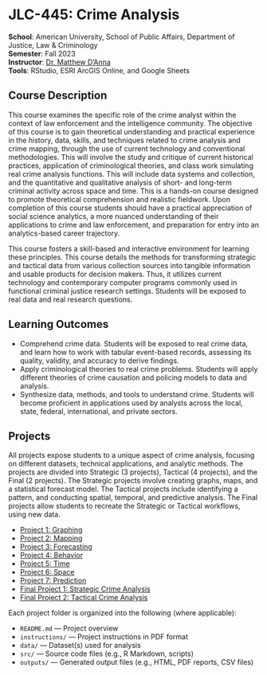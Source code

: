 # JLC-445: Crime Analysis
**School**: American University, School of Public Affairs, Department of Justice, Law & Criminology  
**Semester**: Fall 2023  
**Instructor**: [Dr. Matthew D’Anna](https://www.american.edu/spa/faculty/danna.cfm)  
**Tools**: RStudio, ESRI ArcGIS Online, and Google Sheets  

## Course Description
This course examines the specific role of the crime analyst within the context of law enforcement and the intelligence community. The objective of this course is to gain theoretical understanding and practical experience in the history, data, skills, and techniques related to crime analysis and crime mapping, through the use of current technology and conventional methodologies. This will involve the study and critique of current historical practices, application of criminological theories, and class work simulating real crime analysis functions. This will include data systems and collection, and the quantitative and qualitative analysis of short- and long-term criminal activity across space and time. This is a hands-on course designed to promote theoretical comprehension and realistic fieldwork. Upon completion of this course students should have a practical appreciation of social science analytics, a more nuanced understanding of their applications to crime and law enforcement, and preparation for entry into an analytics-based career trajectory.

This course fosters a skill-based and interactive environment for learning these principles. This course details the methods for transforming strategic and tactical data from various collection sources into tangible information and usable products for decision makers. Thus, it utilizes current technology and contemporary computer programs commonly used in functional criminal justice research settings. Students will be exposed to real data and real research questions.

## Learning Outcomes
- Comprehend crime data. Students will be exposed to real crime data, and learn how to work with tabular event-based records, assessing its quality, validity, and accuracy to derive findings.
- Apply criminological theories to real crime problems. Students will apply different theories of crime causation and policing models to data and analysis.
- Synthesize data, methods, and tools to understand crime. Students will become proficient in applications used by analysts across the local, state, federal, international, and private sectors.

## Projects
All projects expose students to a unique aspect of crime analysis, focusing on different datasets, technical applications, and analytic methods. The projects are divided into Strategic (3 projects), Tactical (4 projects), and the Final (2 projects). The Strategic projects involve creating graphs, maps, and a statistical forecast model. The Tactical projects include identifying a pattern, and conducting spatial, temporal, and predictive analysis. The Final projects allow students to recreate the Strategic or Tactical workflows, using new data.

- [Project 1: Graphing](Project%201)
- [Project 2: Mapping](Project%202)
- [Project 3: Forecasting](Project%203)
- [Project 4: Behavior](Project%204)
- [Project 5: Time](Project%205)
- [Project 6: Space](Project%205)
- [Project 7: Prediction](Project%205)
- [Final Project 1: Strategic Crime Analysis](Final%20Project%201)
- [Final Project 2: Tactical Crime Analysis](Final%20Project%202)

Each project folder is organized into the following (where applicable):
- `README.md` — Project overview  
- `instructions/` — Project instructions in PDF format  
- `data/` — Dataset(s) used for analysis  
- `src/` — Source code files (e.g., R Markdown, scripts)  
- `outputs/` — Generated output files (e.g., HTML, PDF reports, CSV files)
